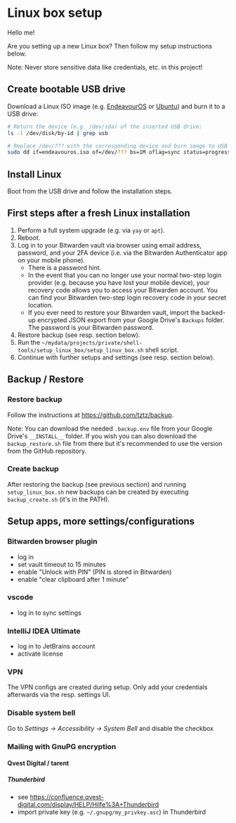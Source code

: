 # Linux box setup

Hello me!

Are you setting up a new Linux box? Then follow my setup instructions below.

Note: Never store sensitive data like credentials, etc. in this project!

## Create bootable USB drive

Download a Linux ISO image (e.g. [EndeavourOS](https://endeavouros.com/) or [Ubuntu](https://ubuntu.com/)) and burn it to a USB drive:

```sh
# Return the device (e.g. /dev/sda) of the inserted USB drive:
ls -l /dev/disk/by-id | grep usb

# Replace /dev/??? with the corresponding device and burn image to USB drive:
sudo dd if=endeavouros.iso of=/dev/??? bs=1M oflag=sync status=progress
```

## Install Linux

Boot from the USB drive and follow the installation steps.

## First steps after a fresh Linux installation

1. Perform a full system upgrade (e.g. via `yay` or `apt`).
1. Reboot.
1. Log in to your Bitwarden vault via browser using email address, password, and your 2FA device (i.e. via the Bitwarden Authenticator app on your mobile phone).
   - There is a password hint.
   - In the event that you can no longer use your normal two-step login provider (e.g. because you have lost your mobile device), your recovery code allows you to access your Bitwarden account. You can find your Bitwarden two-step login recovery code in your secret location.
   - If you ever need to restore your Bitwarden vault, import the backed-up encrypted JSON export from your Google Drive's `Backups` folder. The password is your Bitwarden password.
1. Restore backup (see resp. section below).
1. Run the `~/mydata/projects/private/shell-tools/setup_linux_box/setup_linux_box.sh` shell script.
1. Continue with further setups and settings (see resp. section below).

## Backup / Restore

### Restore backup

Follow the instructions at <https://github.com/tztz/backup>.

Note: You can download the needed `.backup.env` file from your Google Drive's `__INSTALL__` folder.
If you wish you can also download the `backup_restore.sh` file from there but it's recommended to use the version from the GitHub repository.

### Create backup

After restoring the backup (see previous section) and running `setup_linux_box.sh` new backups can be created by executing `backup_create.sh` (it's in the PATH).

## Setup apps, more settings/configurations

### Bitwarden browser plugin

- log in
- set vault timeout to 15 minutes
- enable "Unlock with PIN" (PIN is stored in Bitwarden)
- enable "clear clipboard after 1 minute"

### vscode

- log in to sync settings

### IntelliJ IDEA Ultimate

- log in to JetBrains account
- activate license

### VPN

The VPN configs are created during setup. Only add your credentials afterwards via the resp. settings UI.

### Disable system bell

Go to _Settings -> Accessibility -> System Bell_ and disable the checkbox

### Mailing with GnuPG encryption

#### Qvest Digital / tarent

##### Thunderbird

- see <https://confluence.qvest-digital.com/display/HELP/Hilfe%3A+Thunderbird>
- import private key (e.g. `~/.gnupg/my_privkey.asc`) in Thunderbird
